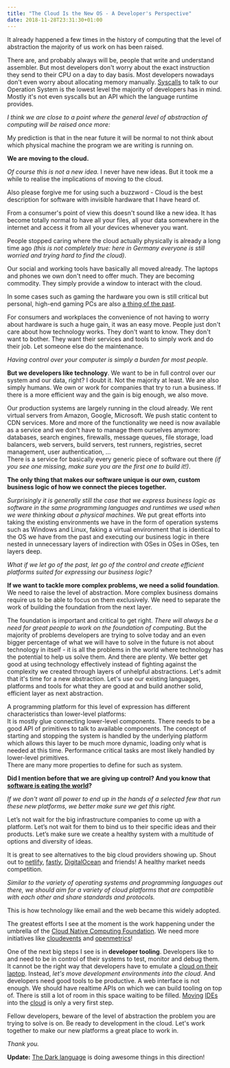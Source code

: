 ```yaml
---
title: "The Cloud Is the New OS - A Developer's Perspective"
date: 2018-11-28T23:31:30+01:00
---
```


It already happened a few times in the history of computing that the level of abstraction the majority of us work on has been raised.<!--more-->

There are, and probably always will be, people that write and understand assembler. But most developers don't worry about the exact instruction they send to their CPU on a day to day basis. Most developers nowadays don't even worry about allocating memory manually. [Syscalls](https://en.wikipedia.org/wiki/System_call) to talk to our Operation System is the lowest level the majority of developers has in mind. Mostly it's not even syscalls but an API which the language runtime provides.

_I think we are close to a point where the general level of abstraction of computing will be raised once more:_

My prediction is that in the near future it will be normal to not think about which physical machine the program we are writing is running on.

**We are moving to the cloud.**

*Of course this is not a new idea.* I never have new ideas. But it took me a while to realise the implications of moving to the cloud.

Also please forgive me for using such a buzzword - Cloud is the best description for software with invisible hardware that I have heard of.

From a consumer's point of view this doesn't sound like a new idea. It has become totally normal to have all your files, all your data somewhere in the internet and access it from all your devices whenever you want.

People stopped caring where the cloud actually physically is already a long time ago *(this is not completely true: here in Germany everyone is still worried and trying hard to find the cloud)*.

Our social and working tools have basically all moved already.  The laptops and phones we own don't need to offer much. They are becoming commodity. They simply provide a window to interact with the cloud.

In some cases such as gaming the hardware you own is still critical but personal, high-end gaming PCs are also [a thing of the past](https://en.wikipedia.org/wiki/Games_as_a_service).


For consumers and workplaces the convenience of not having to worry about hardware is such a huge gain, it was an easy move. People just don't care about how technology works. They don't want to know. They don't want to bother. They want their services and tools to simply work and do their job. Let someone else do the maintenance.

*Having control over your computer is simply a burden for most people.*

**But we developers like technology**. We want to be in full control over our system and our data, right? I doubt it. Not the majority at least. We are also simply humans. We own or work for companies that try to run a business. If there is a more efficient way and the gain is big enough, we also move.

Our production systems are largely running in the cloud already. We rent virtual servers from Amazon, Google, Microsoft. We push static content to CDN services. More and more of the functionality we need is now available as a service and we don't have to manage them ourselves anymore:<br>databases, search engines, firewalls, message queues, file storage, load balancers, web servers, build servers, test runners, registries, secret management, user authentication, …<br>There is a service for basically every generic piece of software out there *(if you see one missing, make sure you are the first one to build it!)*.

**The only thing that makes our software unique is our own, custom business logic of how we connect the pieces together.**

*Surprisingly it is generally still the case that we express business logic as software in the same programming languages and runtimes we used when we were thinking about a physical machines*. We put great efforts into taking the existing environments we have in the form of operation systems such as Windows and Linux, faking a virtual environment that is identical to the OS we have from the past and executing our business logic in there nested in unnecessary layers of indirection with OSes in OSes in OSes, ten layers deep.

*What if we let go of the past, let go of the control and create efficient platforms suited for expressing our business logic?*

**If we want to tackle more complex problems, we need a solid foundation**. We need to raise the level of abstraction. More complex business domains require us to be able to focus on them exclusively. We need to separate the work of building the foundation from the next layer.

The foundation is important and critical to get right. *There will always be a need for great people to work on the foundation of computing*. But the majority of problems developers are trying to solve today and an even bigger percentage of what we will have to solve in the future is not about technology in itself - it is all the problems in the world where technology has the potential to help us solve them. And there are plenty. We better get good at using technology effectively instead of fighting against the complexity we created through layers of unhelpful abstractions. Let's admit that it's time for a new abstraction. Let's use our existing languages, platforms and tools for what they are good at and build another solid, efficient layer as next abstraction.

A programming platform for this level of expression has different characteristics than lower-level platforms:<br>It is mostly glue connecting lower-level components. There needs to be a good API of primitives to talk to available components. The concept of starting and stopping the system is handled by the underlying platform which allows this layer to be much more dynamic, loading only what is needed at this time. Performance critical tasks are most likely handled by lower-level primitives.<br>There are many more properties to define for such as system.

**Did I mention before that we are giving up control? And you know that [software is eating the world](https://a16z.com/2016/08/20/why-software-is-eating-the-world/)?**

*If we don't want all power to end up in the hands of a selected few that run these new platforms, we better make sure we get this right.*

Let’s not wait for the big infrastructure companies to come up with a platform. Let’s not wait for them to bind us to their specific ideas and their products. Let’s make sure we create a healthy system with a multitude of options and diversity of ideas.

It is great to see alternatives to the big cloud providers showing up. Shout out to [netlify](https://www.netlify.com/), [fastly](https://www.fastly.com/), [DigitalOcean](https://www.digitalocean.com/) and friends! A healthy market needs competition.

*Similar to the variety of operating systems and programming languages out there, we should aim for a variety of cloud platforms that are compatible with each other and share standards and protocols.*

This is how technology like email and the web became this widely adopted.

The greatest efforts I see at the moment is the work happening under the umbrella of the [Cloud Native Computing Foundation](https://www.cncf.io/). We need more initiatives like [cloudevents](https://cloudevents.io/) and [openmetrics](https://openmetrics.io/)!


One of the next big steps I see is in **developer tooling**. Developers like to and need to be in control of their systems to test, monitor and debug them. It cannot be the right way that developers have to emulate a [cloud on their laptop](https://github.com/kubernetes/minikube). Instead, *let's move development environments into the cloud*. And developers need good tools to be productive. A web interface is not enough. We should have realtime APIs on which we can build tooling on top of.
There is still a lot of room in this space waiting to be filled. [Moving](https://codenvy.com/) [IDEs](https://coder.com/) into the [cloud](https://c9.io/announcement) is only a very first step.




Fellow developers, beware of the level of abstraction the problem you are trying to solve is on. Be ready to development in the cloud. Let's work together to make our new platforms a great place to work in.

*Thank you.*


**Update:** [The Dark language](https://medium.com/darklang/how-dark-deploys-code-in-50ms-771c6dd60671) is doing awesome things in this direction!
